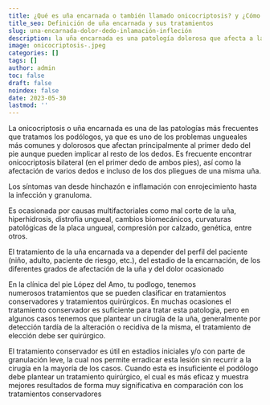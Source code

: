 ```yaml
---
title: ¿Qué es uña encarnada o también llamado onicocriptosis? y ¿Cómo se trata?
title_seo: Definición de uña encarnada y sus tratamientos
slug: una-encarnada-dolor-dedo-inlamación-infleción
description: la uña encarnada es una patología dolorosa que afecta a las uñas de los dedos del pie, sobretodo en el dedo gordo. Su tratamiento normalmente es conservador e indoloro, pero en ocasiones, debemos buscar el tratamiento definitivo con cirugía sencilla y ambulatoria.
image: onicocriptosis-.jpeg
categories: []
tags: []
author: admin
toc: false
draft: false
noindex: false
date: 2023-05-30
lastmod: ''
---
```

La onicocriptosis o uña encarnada es una de las patologías más frecuentes que tratamos los podólogos, ya que es uno de los problemas ungueales más comunes y dolorosos que afectan principalmente al primer dedo del pie aunque pueden implicar al resto de los dedos. Es frecuente encontrar onicocriptosis bilateral (en el primer dedo de ambos pies), así como la afectación de varios dedos e incluso de los dos pliegues de una misma uña.

Los síntomas van desde hinchazón e inflamación con enrojecimiento hasta la infección y granuloma.

Es ocasionada por causas multifactoriales como mal corte de la uña, hiperhidrosis, distrofia ungueal, cambios biomecánicos, curvaturas patológicas de la placa ungueal, compresión por calzado, genética, entre otros.

El tratamiento de la uña encarnada va a depender del perfil del paciente (niño, adulto, paciente de riesgo, etc.), del estadio de la encarnación, de los diferentes grados de afectación de la uña y del dolor ocasionado

En la clínica del pie López del Amo, tu podlogo, tenemos numerosos tratamientos que se pueden clasificar en tratamientos conservadores y tratamientos quirúrgicos. En muchas ocasiones el tratamiento conservador es suficiente para tratar esta patologia, pero en algunos casos tenemos que plantear un cirugía de la uña, generalmente por detección tardía de la alteración o recidiva de la misma, el tratamiento de elección debe ser quirúrgico.

El tratamiento conservador es útil en estadios iniciales y/o con parte de granulación leve, la cual nos permite erradicar esta lesión sin recurrir a la cirugía en la mayoría de los casos. Cuando esta es insuficiente el podólogo debe plantear un tratamiento quirúrgico, el cual es más eficaz y muestra mejores resultados de forma muy significativa en comparación con los tratamientos conservadores